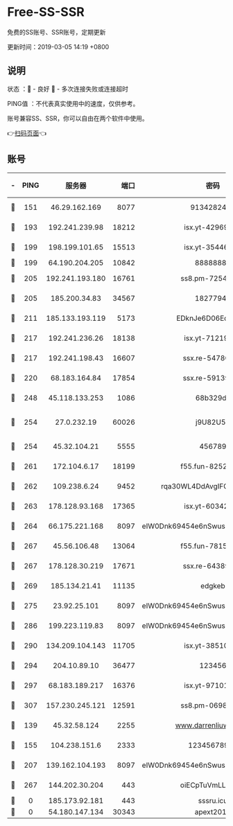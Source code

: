 # Free-SS-SSR

免费的SS账号、SSR账号，定期更新

更新时间：2019-03-05 14:19 +0800

## 说明

状态     ：🙂 - 良好 🙁 - 多次连接失败或连接超时

PING值   ：不代表真实使用中的速度，仅供参考。

账号兼容SS、SSR，你可以自由在两个软件中使用。

👉[扫码页面](https://liesauer.github.io/free-ss-ssr.github.io/)👈

## 账号

|-|PING|服务器|端口|密码|加密方式|区域|
|:----:|:----:|:-----:|-----:|:----:|:----:|:----:|
|🙂|151|46.29.162.169|8077|9134282479|aes-256-cfb|RU|
|🙂|193|192.241.239.98|18212|isx.yt-42969531|aes-256-cfb|US|
|🙂|199|198.199.101.65|15513|isx.yt-35446579|aes-256-cfb|US|
|🙂|199|64.190.204.205|10842|88888888|rc4-md5|US|
|🙂|205|192.241.193.180|16761|ss8.pm-72545882|aes-256-cfb|US|
|🙂|205|185.200.34.83|34567|18277940|aes-256-cfb|US|
|🙂|211|185.133.193.119|5173|EDknJe6D06EoWDaw|aes-256-cfb|US|
|🙂|217|192.241.236.26|18138|isx.yt-71219423|aes-256-cfb|US|
|🙂|217|192.241.198.43|16607|ssx.re-54780207|aes-256-cfb|US|
|🙂|220|68.183.164.84|17854|ssx.re-59139311|aes-256-cfb|US|
|🙂|248|45.118.133.253|1086|68b329da|aes-256-cfb|SG|
|🙂|254|27.0.232.19|60026|j9U82U53|xchacha20-ietf-poly1305|HK|
|🙂|254|45.32.104.21|5555|456789|aes-256-cfb|SG|
|🙂|261|172.104.6.17|18199|f55.fun-82524174|aes-256-cfb|US|
|🙂|262|109.238.6.24|9452|rqa30WL4DdAvgIFG6Fs3znzTa|aes-256-cfb|FR|
|🙂|263|178.128.93.168|17365|isx.yt-60342023|aes-256-cfb|SG|
|🙂|264|66.175.221.168|8097|eIW0Dnk69454e6nSwuspv9DmS201tQ0D|aes-256-cfb|US|
|🙂|267|45.56.106.48|13064|f55.fun-78155284|aes-256-cfb|US|
|🙂|267|178.128.30.219|17671|ssx.re-64389778|aes-256-cfb|SG|
|🙂|269|185.134.21.41|11135|edgkeb|aes-256-cfb|GB|
|🙂|275|23.92.25.101|8097|eIW0Dnk69454e6nSwuspv9DmS201tQ0D|aes-256-cfb|US|
|🙂|286|199.223.119.83|8097|eIW0Dnk69454e6nSwuspv9DmS201tQ0D|aes-256-cfb|US|
|🙂|290|134.209.104.143|11705|isx.yt-38510096|aes-256-cfb|SG|
|🙂|294|204.10.89.10|36477|123456|aes-256-cfb|US|
|🙂|297|68.183.189.217|16376|isx.yt-97101614|aes-256-cfb|SG|
|🙂|307|157.230.245.121|12591|ss8.pm-06983018|aes-256-cfb|SG|
|🙂|139|45.32.58.124|2255|www.darrenliuwei.com|aes-256-cfb|JP|
|🙂|155|104.238.151.6|2333|12345678900|aes-256-cfb|JP|
|🙂|207|139.162.104.193|8097|eIW0Dnk69454e6nSwuspv9DmS201tQ0D|aes-256-cfb|JP|
|🙂|267|144.202.30.204|443|oiECpTuVmLLxk4Ts|aes-256-cfb|US|
|🙁|0|185.173.92.181|443|sssru.icu|rc4-md5|RU|
|🙁|0|54.180.147.134|30343|apext2019|chacha20|KR|

